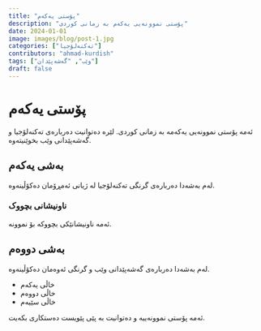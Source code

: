 ```yaml
---
title: "پۆستی یەکەم"
description: "پۆستی نموونەیی یەکەم بە زمانی کوردی"
date: 2024-01-01
image: images/blog/post-1.jpg
categories: ["تەکنەلۆجیا"]
contributors: "ahmad-kurdish"
tags: ["وێب", "گەشەپێدان"]
draft: false
---
```


# پۆستی یەکەم

ئەمە پۆستی نموونەیی یەکەمە بە زمانی کوردی. لێرە دەتوانیت دەربارەی تەکنەلۆجیا و گەشەپێدانی وێب بخوێنیتەوە.

## بەشی یەکەم

لەم بەشەدا دەربارەی گرنگی تەکنەلۆجیا لە ژیانی ئەمڕۆمان دەکۆڵینەوە.

### ناونیشانی بچووک

ئەمە ناونیشانێکی بچووکە بۆ نموونە.

## بەشی دووەم

لەم بەشەدا دەربارەی گەشەپێدانی وێب و گرنگی ئەوەمان دەکۆڵینەوە.

- خاڵی یەکەم
- خاڵی دووەم
- خاڵی سێیەم

ئەمە پۆستی نموونەییە و دەتوانیت بە پێی پێویست دەستکاری بکەیت. 